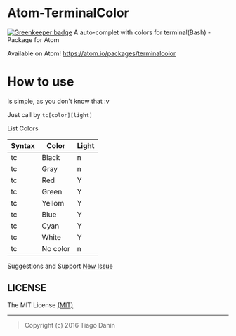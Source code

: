# Atom-TerminalColor

[![Greenkeeper badge](https://badges.greenkeeper.io/TiagoDanin/Atom-TerminalColor.svg)](https://greenkeeper.io/)
A auto-complet with colors for terminal(Bash) - Package for Atom

Available on Atom! https://atom.io/packages/terminalcolor

# How to use

Is simple, as you don't know that :v

Just call by `tc[color][light]`

List Colors

Syntax | Color | Light|
-------|-------|------|
tc|Black|n|
tc|Gray|n|
tc|Red|Y|
tc|Green|Y|
tc|Yellom|Y|
tc|Blue|Y|
tc|Cyan|Y|
tc|White|Y|
tc|No color|n|


Suggestions and Support [New Issue](https://github.com/TiagoDanin/Atom-TerminalColor/issues/new)

## LICENSE
The MIT License [(MIT)](https://github.com/TiagoDanin/Atom-TerminalColor/blob/master/LICENSE)

---
>Copyright (c) 2016 Tiago Danin
